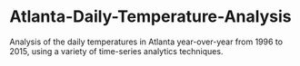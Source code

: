 # Atlanta-Daily-Temperature-Analysis
Analysis of the daily temperatures in Atlanta year-over-year from 1996 to 2015, using a variety of time-series analytics techniques.
